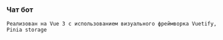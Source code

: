 
### Чат бот

```
Реализован на Vue 3 с использованием визуального фреймворка Vuetify, Pinia storage

```


